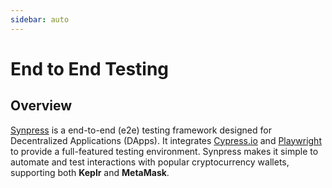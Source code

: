 ```yaml
---
sidebar: auto
---
```


# End to End Testing

## Overview

[Synpress](https://github.com/agoric-labs/synpress) is a end-to-end (e2e) testing framework designed for Decentralized Applications (DApps). It integrates [Cypress.io](https://www.cypress.io/) and [Playwright](https://playwright.dev/) to provide a full-featured testing environment. Synpress makes it simple to automate and test interactions with popular cryptocurrency wallets, supporting both **Keplr** and **MetaMask**.
